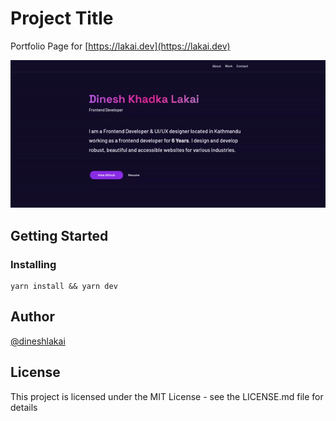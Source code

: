 # Project Title

Portfolio Page for [https://lakai.dev](https://lakai.dev)

![demo](https://raw.githubusercontent.com/dineshkhadka/dinesh-khadka-lakai-portfolio/master/public/dinesh-lakai-homepage-demo.gif)




## Getting Started


### Installing
```
yarn install && yarn dev
```

## Author
[@dineshlakai](https://twitter.com/dineshlakai)

## License

This project is licensed under the MIT License - see the LICENSE.md file for details
